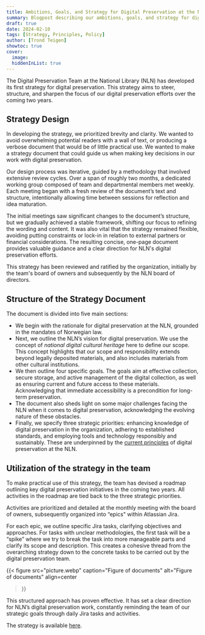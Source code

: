 ```yaml
---
title: Ambitions, Goals, and Strategy for Digital Preservation at the National Library of Norway
summary: Blogpost describing our ambitions, goals, and strategy for digital preservation at the National Library of Norway
draft: true
date: 2024-02-10
tags: [Strategy, Principles, Policy]
author: [Trond Teigen]
showtoc: true
cover:
  image: 
  hiddenInList: true
---
```


The Digital Preservation Team at the National Library (NLN) has developed its first strategy for digital preservation.
This strategy aims to steer, structure, and sharpen the focus of our digital preservation efforts over the coming two years.

## Strategy Design

In developing the strategy, we prioritized brevity and clarity. We wanted to avoid overwhelming potential readers with a wall of text, or producing a verbose document that would be of little practical use.
We wanted to make a strategy document that could guide us when making key decisions in our work with digital preservation.

Our design process was iterative, guided by a methodology that involved extensive review cycles.
Over a span of roughly two months, a dedicated working group composed of team and departmental members met weekly.
Each meeting began with a fresh review of the document’s text and structure, intentionally allowing time between sessions for reflection and idea maturation.

The initial meetings saw significant changes to the document’s structure, but we gradually achieved a stable framework, shifting our focus to refining the wording and content.
It was also vital that the strategy remained flexible, avoiding putting constraints or lock-in in relation to external partners or financial considerations.
The resulting concise, one-page document provides valuable guidance and a clear direction for NLN's digital preservation efforts.

This strategy has been reviewed and ratified by the organization, initially by the team's board of owners and subsequently by the NLN board of directors.

## Structure of the Strategy Document

The document is divided into five main sections:

- We begin with the rationale for digital preservation at the NLN, grounded in the mandates of Norwegian law.
- Next, we outline the NLN’s vision for digital preservation.
  We use the concept of *national digital cultural heritage* here to define our scope.
  This concept highlights that our scope and responsibility extends beyond legally deposited materials, and also includes materials from other cultural institutions.
- We then outline four specific goals.
  The goals aim at effective collection, secure storage, and active management of the digital collection, as well as ensuring current and future access to these materials.
  Acknowledging that immediate accessibility is a precondition for long-term preservation.
- The document also sheds light on some major challenges facing the NLN when it comes to digital preservation, acknowledging the evolving nature of these obstacles.
- Finally, we specify three strategic priorities: enhancing knowledge of digital preservation in the organization, adhering to established standards, and employing tools and technology responsibly and sustainably.
  These are underpinned by the [current principles](/docs/principles/ "Link to our principles page") of digital preservation at the NLN.

## Utilization of the strategy in the team

To make practical use of this strategy, the team has devised a roadmap outlining key digital preservation initiatives in the coming two years.
All activities in the roadmap are tied back to the three strategic priorities.

Activities are prioritized and detailed at the monthly meeting with the board of owners, subsequently organized into “epics" within Atlassian Jira.

For each epic, we outline specific Jira tasks, clarifying objectives and approaches.
For tasks with unclear methodologies, the first task will be a “spike” where we try to break the task into more manageable parts and clarify its scope and description.
This creates a cohesive thread from the overarching strategy down to the concrete tasks to be carried out by the digital preservation team.

{{< figure src="picture.webp"
  caption="Figure of documents"
  alt="Figure of documents"
  align=center
>}}

This structured approach has proven effective.
It has set a clear direction for NLN’s digital preservation work, constantly reminding the team of our strategic goals through daily Jira tasks and activities.

The strategy is available [here](/docs/strategy/ "Link to our strategy page").
